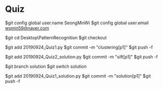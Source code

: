 # Quiz
$git config global user.name SeongMinWi
$git config global user.email wsmin59@naver.com

$git cd Desktop\PatternRecognition
$git checkout

$git add 20190924_Quiz1.py
$git commit -m "clustering[p1]"
$git push -f

$git add 20190924_Quiz2_solution.py
$git commit -m "sift[p1]"
$git push -f

$git branch solution
$git switch solution

$git add 20190924_Quiz1_solution.py
$git commit -m "solution[p1]"
$git push -f

